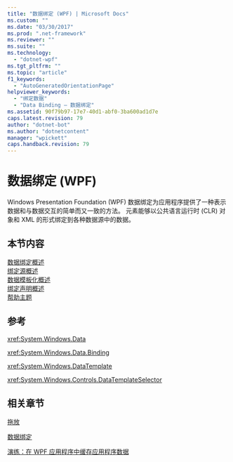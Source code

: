 ```yaml
---
title: "数据绑定 (WPF) | Microsoft Docs"
ms.custom: ""
ms.date: "03/30/2017"
ms.prod: ".net-framework"
ms.reviewer: ""
ms.suite: ""
ms.technology: 
  - "dotnet-wpf"
ms.tgt_pltfrm: ""
ms.topic: "article"
f1_keywords: 
  - "AutoGeneratedOrientationPage"
helpviewer_keywords: 
  - "绑定数据"
  - "Data Binding — 数据绑定"
ms.assetid: 90f79b97-17e7-40d1-abf0-3ba600ad1d7e
caps.latest.revision: 79
author: "dotnet-bot"
ms.author: "dotnetcontent"
manager: "wpickett"
caps.handback.revision: 79
---
```

# 数据绑定 (WPF)
Windows Presentation Foundation \(WPF\) 数据绑定为应用程序提供了一种表示数据和与数据交互的简单而又一致的方法。  元素能够以公共语言运行时 \(CLR\) 对象和 XML 的形式绑定到各种数据源中的数据。  
  
## 本节内容  
 [数据绑定概述](../../../../docs/framework/wpf/data/data-binding-overview.md)  
 [绑定源概述](../../../../docs/framework/wpf/data/binding-sources-overview.md)  
 [数据模板化概述](../../../../docs/framework/wpf/data/data-templating-overview.md)  
 [绑定声明概述](../../../../docs/framework/wpf/data/binding-declarations-overview.md)  
 [帮助主题](../../../../docs/framework/wpf/data/data-binding-how-to-topics.md)  
  
## 参考  
 <xref:System.Windows.Data>  
  
 <xref:System.Windows.Data.Binding>  
  
 <xref:System.Windows.DataTemplate>  
  
 <xref:System.Windows.Controls.DataTemplateSelector>  
  
## 相关章节  
 [拖放](../../../../docs/framework/wpf/advanced/drag-and-drop.md)  
  
 [数据绑定](../../../../docs/framework/wpf/advanced/optimizing-performance-data-binding.md)  
  
 [演练：在 WPF 应用程序中缓存应用程序数据](../../../../docs/framework/wpf/advanced/walkthrough-caching-application-data-in-a-wpf-application.md)